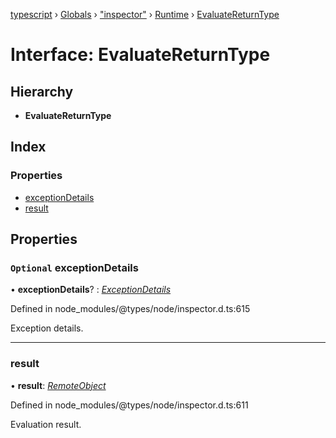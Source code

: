 [typescript](../README.md) › [Globals](../globals.md) › ["inspector"](../modules/_inspector_.md) › [Runtime](../modules/_inspector_.runtime.md) › [EvaluateReturnType](_inspector_.runtime.evaluatereturntype.md)

# Interface: EvaluateReturnType

## Hierarchy

* **EvaluateReturnType**

## Index

### Properties

* [exceptionDetails](_inspector_.runtime.evaluatereturntype.md#optional-exceptiondetails)
* [result](_inspector_.runtime.evaluatereturntype.md#result)

## Properties

### `Optional` exceptionDetails

• **exceptionDetails**? : *[ExceptionDetails](_inspector_.runtime.exceptiondetails.md)*

Defined in node_modules/@types/node/inspector.d.ts:615

Exception details.

___

###  result

• **result**: *[RemoteObject](_inspector_.runtime.remoteobject.md)*

Defined in node_modules/@types/node/inspector.d.ts:611

Evaluation result.
